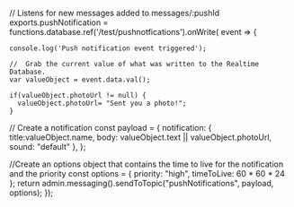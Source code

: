 // Listens for new messages added to messages/:pushId
exports.pushNotification = functions.database.ref('/test/pushnotfications').onWrite( event => {

    console.log('Push notification event triggered');

    //  Grab the current value of what was written to the Realtime Database.
    var valueObject = event.data.val();

    if(valueObject.photoUrl != null) {
      valueObject.photoUrl= "Sent you a photo!";
    }

  // Create a notification
    const payload = {
        notification: {
            title:valueObject.name,
            body: valueObject.text || valueObject.photoUrl,
            sound: "default"
        },
    };

  //Create an options object that contains the time to live for the notification and the priority
    const options = {
        priority: "high",
        timeToLive: 60 * 60 * 24
    };
    return admin.messaging().sendToTopic("pushNotifications", payload, options);
});